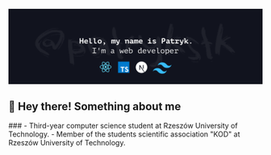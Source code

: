 [![Header](https://github.com/patrykstk/patrykstk/blob/main/banner.png?raw=true "Header")](https://github.com/patrykstk)
<h2 align="left"> 👋 Hey there! Something about me </h2>
### 
- Third-year computer science student at Rzeszów University of Technology.
- Member of the students scientific association "KOD" at Rzeszów University of Technology.
